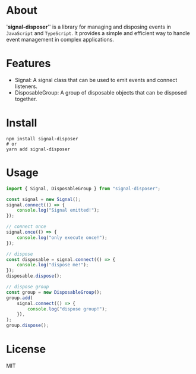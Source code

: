 # About

'**signal-disposer**'' is a library for managing and disposing events in `JavaScript` and `TypeScript`. It provides a simple and efficient way to handle event management in complex applications.

# Features

- Signal: A signal class that can be used to emit events and connect listeners.
- DisposableGroup: A group of disposable objects that can be disposed together.

# Install

```shell
npm install signal-disposer
# or
yarn add signal-disposer
```

# Usage

```typescript
import { Signal, DisposableGroup } from "signal-disposer";

const signal = new Signal();
signal.connect(() => {
	console.log("Signal emitted!");
});

// connect once
signal.once(() => {
	console.log("only execute once!");
});

// dispose
const disposable = signal.connect(() => {
	console.log("dispose me!");
});
disposable.dispose();

// dispose group
const group = new DisposableGroup();
group.add(
	signal.connect(() => {
		console.log("dispose group!");
	}),
);
group.dispose();
```

# License

MIT
